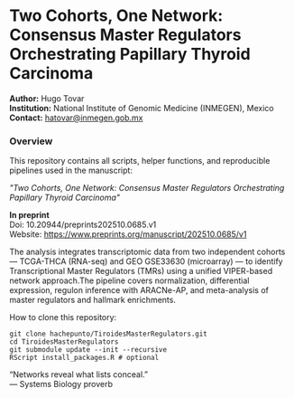 # Two Cohorts, One Network: Consensus Master Regulators Orchestrating Papillary Thyroid Carcinoma

**Author:** Hugo Tovar  
**Institution:** National Institute of Genomic Medicine (INMEGEN), Mexico  
**Contact:** hatovar@inmegen.gob.mx

### Overview

This repository contains all scripts, helper functions, and reproducible pipelines used in the manuscript:

*"Two Cohorts, One Network: Consensus Master Regulators Orchestrating Papillary Thyroid Carcinoma"*  

**In preprint**  
Doi: 10.20944/preprints202510.0685.v1  
Website: https://www.preprints.org/manuscript/202510.0685/v1

The analysis integrates transcriptomic data from two independent cohorts — TCGA-THCA (RNA-seq) and GEO GSE33630 (microarray) — to identify Transcriptional Master Regulators (TMRs) using a unified VIPER-based network approach.The pipeline covers normalization, differential expression, regulon inference with ARACNe-AP, and meta-analysis of master regulators and hallmark enrichments.


How to clone this repository:
```
git clone hachepunto/TiroidesMasterRegulators.git
cd TiroidesMasterRegulators
git submodule update --init --recursive
RScript install_packages.R # optional
```






“Networks reveal what lists conceal.”  
— Systems Biology proverb
